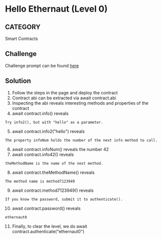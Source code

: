 # Hello Ethernaut (Level 0)

## CATEGORY

Smart Contracts

## Challenge

Challenge prompt can be found [here](https://ethernaut.openzeppelin.com/level/0x4E73b858fD5D7A5fc1c3455061dE52a53F35d966)

## Solution

1. Follow the steps in the page and deploy the contract
2. Contract abi can be extracted via await contract.abi
3. Inspecting the abi reveals interesting methods and properties of the contract
4. await contract.info() reveals 

```
Try info2(), but with "hello" as a parameter.
```
5. await contract.info2("hello") reveals
```
The property infoNum holds the number of the next info method to call.
```
6. await contract.infoNum() reveals the number 42
7. await contract.info42() reveals
```
theMethodName is the name of the next method.
```
8. await contract.theMethodName() reveals
```
The method name is method7123949
```
9. await contract.method7123949() reveals
```
If you know the password, submit it to authenticate().
```
10. await contract.password() reveals
```
ethernaut0
```
11. Finally, to clear the level, we do await contract.authenticate("ethernaut0")
